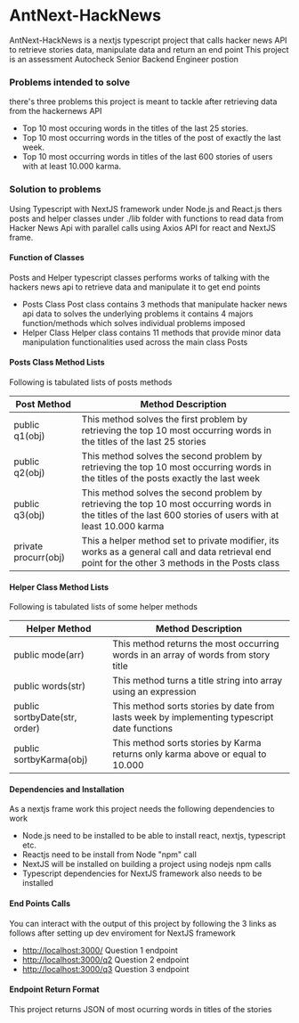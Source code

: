 # AntNext-HackNews
AntNext-HackNews is a nextjs typescript project that calls hacker news API to retrieve stories data, manipulate data and return an end point
This project is an assessment Autocheck Senior Backend Engineer postion

### Problems intended to solve
there's three problems this project is meant to tackle after retrieving data from the hackernews API

* Top 10 most occuring words in the titles of the last 25 stories.
* Top 10 most occurring words in the titles of the post of exactly the last week.
* Top 10 most occurring words in titles of the last 600 stories of users with at least 10.000 karma.

### Solution to problems
Using Typescript with NextJS framework under Node.js and React.js thers posts and helper classes under ./lib folder with functions to read data
from Hacker News Api with parallel calls using Axios API for react and NextJS frame.

#### Function of Classes
Posts and Helper typescript classes performs works of talking with the hackers news api to retrieve data and manipulate it to get end points

* Posts Class
  Post class contains 3 methods that manipulate hacker news api data to solves the underlying problems
  it contains 4 majors function/methods which solves individual problems imposed 
* Helper Class
  Helper class contains 11 methods that provide minor data manipulation functionalities used across the main class Posts
  
#### Posts Class Method Lists
Following is tabulated lists of posts methods

Post Method  | Method Description
------------- | -------------
public q1(obj)  | This method solves the first problem by retrieving the top 10 most occurring words in the titles of the last 25 stories
public q2(obj)  | This method solves the second problem by retrieving the top 10 most occurring words in the titles of the posts exactly the last week
public q3(obj)  | This method solves the second problem by retrieving the top 10 most occurring words in the titles of the last 600 stories of users with at least 10.000 karma
private procurr(obj)  | This a helper method set to private modifier, its works as a general call and data retrieval end point for the other 3 methods in the Posts class

#### Helper Class Method Lists
Following is tabulated lists of some helper methods

Helper Method  | Method Description
------------- | -------------
public mode(arr)  | This method returns the most occurring words in an array of words from story title
public words(str)  | This method turns a title string into array using an expression
public sortbyDate(str, order)  | This method sorts stories by date from lasts week by implementing typescript date functions
public sortbyKarma(obj)  | This method sorts stories by Karma returns only karma above or equal to 10.000

#### Dependencies and Installation
As a nextjs frame work this project needs the following dependencies to work
* Node.js need to be installed to be able to install react, nextjs, typescript etc.
* Reactjs need to be install from Node "npm" call
* NextJS will be installed on building a project using nodejs npm calls
* Typescript dependencies for NextJS framework also needs to be installed

#### End Points Calls
You can interact with the output of this project by following the 3 links as follows after setting up dev enviroment for NextJS framework
* <http://localhost:3000/> Question 1 endpoint
* <http://localhost:3000/q2> Question 2 endpoint
* <http://localhost:3000/q3> Question 3 endpoint

#### Endpoint Return Format
This project returns JSON of most ocurring words in titles of the stories

